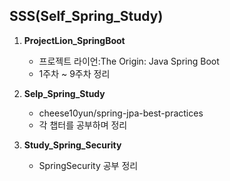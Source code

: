 ## SSS(Self_Spring_Study)

1. **ProjectLion_SpringBoot**
    - 프로젝트 라이언:The Origin: Java Spring Boot
    - 1주차 ~ 9주차 정리 

2. **Selp_Spring_Study**
   - cheese10yun/spring-jpa-best-practices
   - 각 챕터를 공부하며 정리

3. **Study_Spring_Security**
   - SpringSecurity 공부 정리
